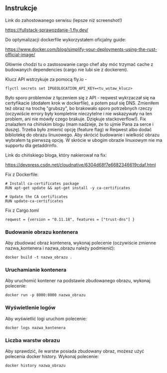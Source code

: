 ## Instrukcje

Link do zahostowanego serwisu (lepsze niż screenshot!)

https://fullstack-sprawozdanie-1.fly.dev/

Do optymalizacji dockerfile wykorzystałem oficjalny guide:

https://www.docker.com/blog/simplify-your-deployments-using-the-rust-official-image/

Głównie chodzi tu o zastosowanie cargo chef aby móc trzymać cache z budowanych dependencies (cargo nie lubi sie z dockerem).

Klucz API wstrzykuje za pomocą fly.io -
```
flyctl secrets set IPGEOLOCATION_API_KEY=<tu_wstaw_klucz>
```
Było sporo problemów z łączeniem się z API - reqwest wykrzaczał się na certyfikacie (dodałem krok w dockerfile),
a potem psuł się DNS. Zmieniłem też obraz na trochę "grubszy", bo brakowało sporo potrzebnych rzeczy (oczywiście errory były kompletnie nieczytelne i nie wskazywały na ten problem, ani nie mówiły czego brakuje. Dziękuje stackoverflow!).
Fix znalazłem na chińskim blogu (mam nadzieje, że to ujmie Pana za serce i duszę).
Trzeba było zmienić opcję (feature flag) w Reqwest albo dodać bibliotekę do obrazu linuxowego. Aby skrócić budowanie i wielkość obrazu
wybrałem tą pierwszą opcję. W skrócie w ubogim obrazie linuxowym nie ma supportu dla getaddrinfo.

Link do chińskiego bloga, który nakierował na fix:

https://devpress.csdn.net/cloudnative/6304d68f7e6682346619cdaf.html

Fix z Dockerfile:
```
# Install ca-certificates package
RUN apt-get update && apt-get install -y ca-certificates

# Update the CA certificates
RUN update-ca-certificates
```
Fix z Cargo.toml
```
reqwest = {version = "0.11.18", features = ["trust-dns"] }
```

### Budowanie obrazu kontenera

Aby zbudować obraz kontenera, wykonaj polecenie
(oczywiście zmienne nazwa_kontenera i nazwa_obrazu należy podmienić):

```shell
docker build -t nazwa_obrazu .
```
### Uruchamianie kontenera

Aby uruchomić kontener na podstawie zbudowanego obrazu, wykonaj polecenie:

```shell
docker run -p 8000:8000 nazwa_obrazu
```

### Wyświetlenie logów

Aby wyświetlić logi uruchom polecenie:

```shell
docker logs nazwa_kontenera
```

### Liczba warstw obrazu

Aby sprawdzić, ile warstw posiada zbudowany obraz, możesz użyć polecenia docker history. Wykonaj polecenie:

```shell
docker history nazwa_obrazu
```

